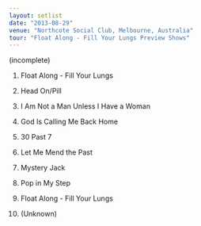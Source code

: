 ```yaml
---
layout: setlist
date: "2013-08-29"
venue: "Northcote Social Club, Melbourne, Australia"
tour: "Float Along - Fill Your Lungs Preview Shows"
---
```


(incomplete)

 1. Float Along - Fill Your Lungs
 2. Head On/Pill

 3. I Am Not a Man Unless I Have a Woman

 4. God Is Calling Me Back Home

 5. 30 Past 7

 6. Let Me Mend the Past

 7. Mystery Jack

 8. Pop in My Step

 9. Float Along - Fill Your Lungs

10. (Unknown)
